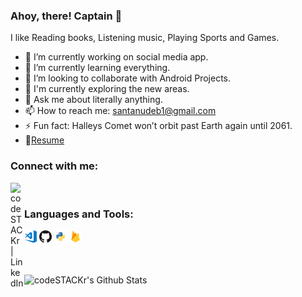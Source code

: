 ### Ahoy, there! Captain 👋 

I like Reading books, Listening music, Playing Sports and Games.

- 🔭 I’m currently working on social media app.
- 🌱 I’m currently learning everything.
- 👯 I’m looking to collaborate with Android Projects.
- 🤔 I'm currently exploring the new areas.
- 💬 Ask me about literally anything.
- 📫 How to reach me: santanudeb1@gmail.com
- ⚡ Fun fact: Halleys Comet won’t orbit past Earth again until 2061.
- 📝[Resume](https://github.com/santanudeb/Docs/blob/master/Santanu_Deb_Resume.pdf)

### Connect with me:

[<img align="left" alt="codeSTACKr | LinkedIn" width="22px" src="https://cdn.jsdelivr.net/npm/simple-icons@v3/icons/linkedin.svg" />][linkedin]

<br />

### Languages and Tools:

<code><img height="20" src="https://raw.githubusercontent.com/github/explore/80688e429a7d4ef2fca1e82350fe8e3517d3494d/topics/visual-studio-code/visual-studio-code.png"></code>
<code><img height="20" src="https://raw.githubusercontent.com/github/explore/78df643247d429f6cc873026c0622819ad797942/topics/github/github.png"></code>
<code><img height="20" src="https://raw.githubusercontent.com/github/explore/80688e429a7d4ef2fca1e82350fe8e3517d3494d/topics/python/python.png"></code>
<code><img height="20" src="https://raw.githubusercontent.com/github/explore/80688e429a7d4ef2fca1e82350fe8e3517d3494d/topics/firebase/firebase.png"></code>

<br />
<br />

<img align="left" alt="codeSTACKr's Github Stats" src="https://github-readme-stats.vercel.app/api?username=santanudeb&show_icons=true&hide_border=true" />

[linkedin]: https://www.linkedin.com/in/santanu-deb-ca/ 
